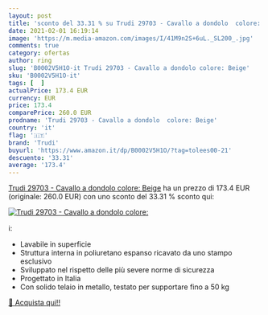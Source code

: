 ```yaml
---
layout: post
title: 'sconto del 33.31 % su Trudi 29703 - Cavallo a dondolo  colore:  '
date: 2021-02-01 16:19:14
image: 'https://m.media-amazon.com/images/I/41M9n2S+6uL._SL200_.jpg'
comments: true
category: ofertas
author: ring
slug: 'B0002V5H1O-it Trudi 29703 - Cavallo a dondolo colore: Beige'
sku: 'B0002V5H1O-it'
tags: [  ]
actualPrice: 173.4 EUR
currency: EUR
price: 173.4
comparePrice: 260.0 EUR
prodname: 'Trudi 29703 - Cavallo a dondolo  colore: Beige'
country: 'it'
flag: '🇮🇹'
brand: 'Trudi'
buyurl: 'https://www.amazon.it/dp/B0002V5H1O/?tag=tolees00-21'
descuento: '33.31'
average: '173.4'
---
```


[Trudi 29703 - Cavallo a dondolo  colore: Beige](https://www.amazon.it/dp/B0002V5H1O/?tag=tolees00-21) ha un prezzo di 173.4 EUR (originale: 260.0 EUR) con uno sconto del 33.31 % sconto qui:

[![Trudi 29703 - Cavallo a dondolo  colore:](https://m.media-amazon.com/images/I/41M9n2S+6uL._SL200_.jpg)](https://www.amazon.it/dp/B0002V5H1O/?tag=tolees00-21)

ℹ️:

- Lavabile in superficie
- Struttura interna in poliuretano espanso ricavato da uno stampo esclusivo
- Sviluppato nel rispetto delle più severe norme di sicurezza
- Progettato in Italia
- Con solido telaio in metallo, testato per supportare fino a 50 kg

[🛒 Acquista qui!!](https://www.amazon.it/dp/B0002V5H1O/?tag=tolees00-21)
